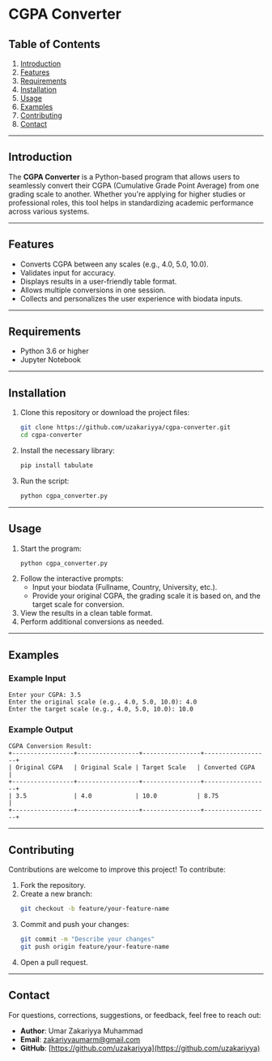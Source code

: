 # **CGPA Converter**

## **Table of Contents**
1. [Introduction](#introduction)
2. [Features](#features)
3. [Requirements](#requirements)
4. [Installation](#installation)
5. [Usage](#usage)
6. [Examples](#examples)
7. [Contributing](#contributing)
8. [Contact](#contact)

---

## **Introduction**
The **CGPA Converter** is a Python-based program that allows users to seamlessly convert their CGPA (Cumulative Grade Point Average) from one grading scale to another. Whether you're applying for higher studies or professional roles, this tool helps in standardizing academic performance across various systems.

---

## **Features**
- Converts CGPA between any scales (e.g., 4.0, 5.0, 10.0).
- Validates input for accuracy.
- Displays results in a user-friendly table format.
- Allows multiple conversions in one session.
- Collects and personalizes the user experience with biodata inputs.

---

## **Requirements**
- Python 3.6 or higher
- Jupyter Notebook

---

## **Installation**
1. Clone this repository or download the project files:
   ```bash
   git clone https://github.com/uzakariyya/cgpa-converter.git
   cd cgpa-converter
   ```
2. Install the necessary library:
   ```bash
   pip install tabulate
   ```
3. Run the script:
   ```bash
   python cgpa_converter.py
   ```
   
---

## **Usage**
1. Start the program:
   ```bash
   python cgpa_converter.py
   ```
2. Follow the interactive prompts:
   - Input your biodata (Fullname, Country, University, etc.).
   - Provide your original CGPA, the grading scale it is based on, and the target scale for conversion.
3. View the results in a clean table format.
4. Perform additional conversions as needed.


---

## **Examples**

### **Example Input**
```
Enter your CGPA: 3.5
Enter the original scale (e.g., 4.0, 5.0, 10.0): 4.0
Enter the target scale (e.g., 4.0, 5.0, 10.0): 10.0
```

### **Example Output**
```
CGPA Conversion Result:
+-----------------+-----------------+----------------+------------------+
| Original CGPA   | Original Scale | Target Scale   | Converted CGPA   |
+-----------------+-----------------+----------------+------------------+
| 3.5             | 4.0            | 10.0           | 8.75             |
+-----------------+-----------------+----------------+------------------+
```

---

## **Contributing**
Contributions are welcome to improve this project! To contribute:
1. Fork the repository.
2. Create a new branch:
   ```bash
   git checkout -b feature/your-feature-name
   ```
3. Commit and push your changes:
   ```bash
   git commit -m "Describe your changes"
   git push origin feature/your-feature-name
   ```
4. Open a pull request.

---


## **Contact**
For questions, corrections, suggestions, or feedback, feel free to reach out:

- **Author**: Umar Zakariyya Muhammad  
- **Email**: [zakariyyaumarm@gmail.com](mailto:zakariyyaumarm@gmail.com)  
- **GitHub**: [https://github.com/uzakariyya](https://github.com/uzakariyya)
